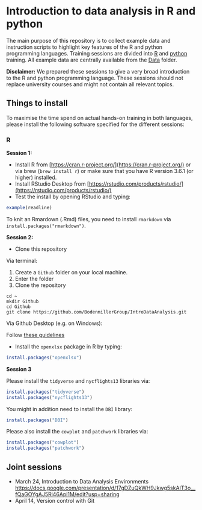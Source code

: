 # Introduction to data analysis in R and python

The main purpose of this repository is to collect example data and instruction scripts to highlight key features of the R and python programming languages.
Training sessions are divided into [R](../master/R) and [python](../master/python) training.
All example data are centrally available from the [Data](../master/Data) folder.

**Disclaimer:** We prepared these sessions to give a very broad introduction to the R and python programming language.
These sessions should not replace university courses and might not contain all relevant topics.

## Things to install

To maximise the time spend on actual hands-on training in both languages, please install the following software specified for the different sessions:

### R

**Session 1:**

* Install R from [https://cran.r-project.org/](https://cran.r-project.org/) or via brew (`brew install r`) or make sure that you have R version 3.6.1 (or higher) installed.
* Install RStudio Desktop from [https://rstudio.com/products/rstudio/](https://rstudio.com/products/rstudio/)
* Test the install by opening RStudio and typing:

```r
example(readline)
```

To knit an Rmardown (.Rmd) files, you need to install `rmarkdown` via `install.packages("rmarkdown")`.

**Session 2:**

* Clone this repository

Via terminal:

1. Create a `Github` folder on your local machine.
2. Enter the folder
3. Clone the repository

```shell
cd ~
mkdir Github
cd Github
git clone https://github.com/BodenmillerGroup/IntroDataAnalysis.git
```

Via Github Desktop (e.g. on Windows):

Follow [these guidelines](https://help.github.com/en/desktop/contributing-to-projects/cloning-a-repository-from-github-to-github-desktop)

* Install the `openxlsx` package in R by typing:

```r
install.packages("openxlsx")
```

**Session 3**

Please install the `tidyverse`  and `nycflights13` libraries via:

```r
install.packages("tidyverse")
install.packages("nycflights13")
```

You might in addition need to install the `DBI` library:

```r
install.packages("DBI")
```

Please also install the `cowplot` and `patchwork` libraries via:

```r
install.packages("cowplot")
install.packages("patchwork")
```


## Joint sessions

* March 24, Introduction to Data Analysis Environments  
  https://docs.google.com/presentation/d/17gDZuQkWH9Jkwg5skAIT3o__fQaGOYgAJ5Ri46Api1M/edit?usp=sharing
* April 14, Version control with Git
